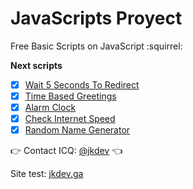 # JavaScripts Proyect
Free Basic Scripts on JavaScript :squirrel:

**Next scripts**

- [x] [Wait 5 Seconds To Redirect](https://github.com/SkarYxD/JavaScripts-Test/tree/master/wait-5-seconds-to-redirect)
- [x] [Time Based Greetings](https://github.com/SkarYxD/JavaScripts-Test/tree/master/time-based-greetings)
- [x] [Alarm Clock](https://github.com/SkarYxD/JavaScripts-Test/tree/master/alarm-clock)
- [x] [Check Internet Speed](https://github.com/SkarYxD/JavaScripts-Test/tree/master/check-internet-speed)
- [x] [Random Name Generator](https://github.com/SkarYxD/JavaScripts-Test/tree/master/random-name-generator)

:point_right: Contact ICQ: [@jkdev](https://icq.im/jkdev)  :point_left:
 
 Site test: [jkdev.ga](http://jkdev.ga/)

